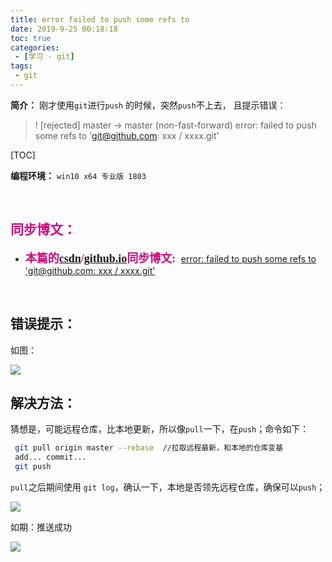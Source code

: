 ```yaml
---
title: error failed to push some refs to
date: 2019-9-25 00:18:18
toc: true
categories: 
 - [学习 - git]
tags: 
 - git
---
```




**简介：**  刚才使用`git`进行`push` 的时候，突然`push`不上去， 且提示错误：

> ! [rejected]        master -> master (non-fast-forward)
> error: failed to push some refs to 'git@github.com:  xxx / xxxx.git'



<!-- more -->

[TOC]

**编程环境：**  `win10 x64 专业版 1803`  

<br>

## <font color=#D0087E  face="幼圆">同步博文：</font>

- <font color=#D0087E  size=4 face="幼圆">**本篇的[csdn](https://blog.csdn.net/qq_33154343)/[github.io](https://touwoyimuli.github.io/)同步博文:** </font> [error: failed to push some refs to 'git@github.com:  xxx / xxxx.git'](https://blog.csdn.net/qq_33154343/article/details/101322324)

<br>

## 错误提示：

如图：

<img src="https://raw.githubusercontent.com/touwoyimuli/FigureBed/master/img/20190925001029.png"/>

<br>

## 解决方法：

猜想是，可能远程仓库，比本地更新，所以像`pull`一下，在`push`；命令如下：

```bash
 git pull origin master --rebase  //拉取远程最新，和本地的仓库变基
 add... commit...
 git push 
```

`pull`之后期间使用 `git log`，确认一下，本地是否领先远程仓库，确保可以`push`；

<img src="https://raw.githubusercontent.com/touwoyimuli/FigureBed/master/img/20190925001608.png"/>

如期：推送成功

<img src="https://raw.githubusercontent.com/touwoyimuli/FigureBed/master/img/20190925001718.png"/>